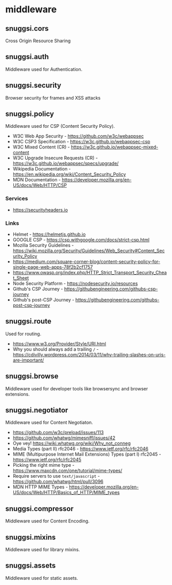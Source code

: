 # middleware


## snuggsi.cors

Cross Origin Resource Sharing


## snuggsi.auth

Middleware used for Authentication.


## snuggsi.security

Browser security for frames and XSS attacks


## snuggsi.policy

Middleware used for CSP (Content Security Policy).

  - W3C Web App Security - https://github.com/w3c/webappsec
  - W3C CSP3 Specification - https://w3c.github.io/webappsec-csp
  - W3C Mixed Content (CR) - https://w3c.github.io/webappsec-mixed-content
  - W3C Upgrade Insecure Requests (CR) - https://w3c.github.io/webappsec/specs/upgrade/
  - Wikipedia Documentation - https://en.wikipedia.org/wiki/Content_Security_Policy
  - MDN Documentation - https://developer.mozilla.org/en-US/docs/Web/HTTP/CSP


### Services

  - https://securityheaders.io


### Links

  - Helmet - https://helmetjs.github.io
  - GOOGLE CSP - https://csp.withgoogle.com/docs/strict-csp.html
  - Mozilla Security Guidelines - https://wiki.mozilla.org/Security/Guidelines/Web_Security#Content_Security_Policy
  - https://medium.com/square-corner-blog/content-security-policy-for-single-page-web-apps-78f2b2cf1757
  - https://www.owasp.org/index.php/HTTP_Strict_Transport_Security_Cheat_Sheet
  - Node Security Platform - https://nodesecurity.io/resources
  - Github's CSP Journey - https://githubengineering.com/githubs-csp-journey
  - Github's post-CSP Journey - https://githubengineering.com/githubs-post-csp-journey

## snuggsi.route

Used for routing.

  - https://www.w3.org/Provider/Style/URI.html
  - Why you should always add a trailing `/` - https://cdivilly.wordpress.com/2014/03/11/why-trailing-slashes-on-uris-are-important/


## snuggsi.browse

Middleware used for developer tools like browsersync and browser extensions.


## snuggsi.negotiator

Middleware used for Content Negotiaton.

  - https://github.com/w3c/preload/issues/113
  - https://github.com/whatwg/mimesniff/issues/42
  - Oye vey! https://wiki.whatwg.org/wiki/Why_not_conneg
  - Media Types (part II) rfc2046 - https://www.ietf.org/rfc/rfc2046
  - MIME (Multipurpose Internet Mail Extensions) Types (part I) rfc2045 - https://www.ietf.org/rfc/rfc2045
  - Picking the right mime type - https://www.maxcdn.com/one/tutorial/mime-types/
  - Require servers to use `text/javascript` - https://github.com/whatwg/html/pull/3096
  - MDN HTTP MIME Types - https://developer.mozilla.org/en-US/docs/Web/HTTP/Basics_of_HTTP/MIME_types


## snuggsi.compressor

Middleware used for Content Encoding.


## snuggsi.mixins

Middleware used for library mixins.


## snuggsi.assets

Middleware used for static assets.


